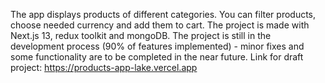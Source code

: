 The app displays products of different categories. You can filter products, choose needed currency and add them to cart. The project is made with Next.js 13, redux toolkit and mongoDB. The project is still in the development process (90% of features implemented) - minor fixes and some functionality are to be completed in the near future. Link for draft project: https://products-app-lake.vercel.app
